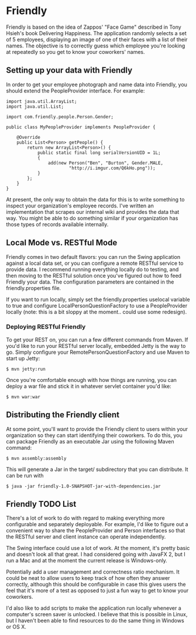 # Friendly

Friendly is based on the idea of Zappos' "Face Game" described in Tony Hsieh's book Delivering Happiness. The
application randomly selects a set of 5 employees, displaying an image of one of their faces with a list of their
names. The objective is to correctly guess which employee you're looking at repeatedly so you get to know your
coworkers' names.

## Setting up your data with Friendly

In order to get your employee photograph and name data into Friendly, you should extend the PeopleProvider interface.
For example:

    import java.util.ArrayList;
    import java.util.List;

    import com.friendly.people.Person.Gender;

    public class MyPeopleProvider implements PeopleProvider {
    
        @Override
        public List<Person> getPeople() {
            return new ArrayList<Person>() {
                public static final long serialVersionUID = 1L;
                {
                    add(new Person("Ben", "Burton", Gender.MALE,
                            "http://i.imgur.com/Q6kHo.png"));
                }
            };
        }
    }
    
At present, the only way to obtain the data for this is to write something to inspect your organization's employee
records. I've written an implementation that scrapes our internal wiki and provides the data that way. You might be
able to do something similar if your organization has those types of records available internally.


## Local Mode vs. RESTful Mode

Friendly comes in two default flavors: you can run the Swing application against a local data set, or you can configure
a remote RESTful service to provide data. I recommend running everything locally do to testing, and then moving to the
RESTful solution once you've figured out how to feed Friendly your data. The configuration parameters are contained in
the friendly.properties file.

If you want to run locally, simply set the friendly.properties uselocal variable to true and configure
LocalPersonQuestionFactory to use a PeopleProvider locally (note: this is a bit sloppy at the moment.. could use some
redesign).


### Deploying RESTful Friendly

To get your REST on, you can run a few different commands from Maven. If you'd like to run your RESTful server locally,
embedded Jetty is the way to go. Simply configure your RemotePersonQuestionFactory and use Maven to start up Jetty:

    $ mvn jetty:run
    
Once you're comfortable enough with how things are running, you can deploy a war file and stick it in whatever servlet
container you'd like:

    $ mvn war:war


## Distributing the Friendly client

At some point, you'll want to provide the Friendly client to users within your organization so they can start
identifying their coworkers. To do this, you can package Friendly as an executable Jar using the following Maven
command:

    $ mvn assembly:assembly
    
This will generate a Jar in the target/ subdirectory that you can distribute. It can be run with

    $ java -jar friendly-1.0-SNAPSHOT-jar-with-dependencies.jar

## Friendly TODO List

There's a lot of work to do with regard to making everything more configurable and separately deployable. For example,
I'd like to figure out a convenient way to share the PeopleProvider and Person interfaces so that the RESTful server
and client instance can operate independently.

The Swing interface could use a lot of work. At the moment, it's pretty basic and doesn't look all that great. I had
considered going with JavaFX 2, but I run a Mac and at the moment the current release is Windows-only.

Potentially add a user management and correctness ratio mechanism. It could be neat to allow users to keep track of
how often they answer correctly, although this should be configurable in case this gives users the feel that it's more
of a test as opposed to just a fun way to get to know your coworkers.

I'd also like to add scripts to make the application run locally whenever a computer's screen saver is unlocked. I
believe that this is possible in Linux, but I haven't been able to find resources to do the same thing in Windows or
OS X.